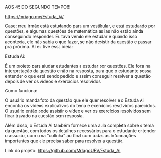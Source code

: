 AOS 45 DO SEGUNDO TEMPO!!!

https://mriago.me/Estuda_Ai/

Case: meu irmão está estudando para um vestibular, e está estudando por questões, e algumas questões de matemática as ias não estão ainda conseguindo responder. Eu tava vendo ele estudar e quando isso acontecia, ele não sabia o que fazer, se não desistir da questão e passar pra próxima. Aí eu tive essa ideia:

Estuda Ai:

É um projeto para ajudar estudantes a estudar por questões. Ele foca na interpretação da questão e não na resposta, para que o estudante possa entender o que está sendo pedido e assim conseguir resolver a questão depois de ver os vídeos e exercícios resolvidos.

Como funciona:

O usuário manda foto da questão que ele quer resolver e o Estuda Ai encontra os vídeos explicativos do tema e exercícios resolvidos parecidos. O usuário então pode assistir o vídeo e ver os exercícios resolvidos sem ficar travado na questão sem resposta.

Além disso, o Estuda Ai também fornece uma aula completa sobre o tema da questão, com todos os detalhes necessários para o estudante entender o assunto, com uma "colinha" ao final com todas as informações importantes que ele precisa saber para resolver a questão.

Link do projeto: https://github.com/MrIagoUFV/Estuda_Ai
